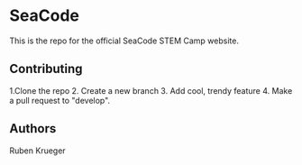 # SeaCode 

This is the repo for the official SeaCode
STEM Camp website.


## Contributing

1.Clone the repo
2. Create a new branch 
3. Add cool, trendy feature
4. Make a pull request to "develop". 

## Authors

Ruben Krueger